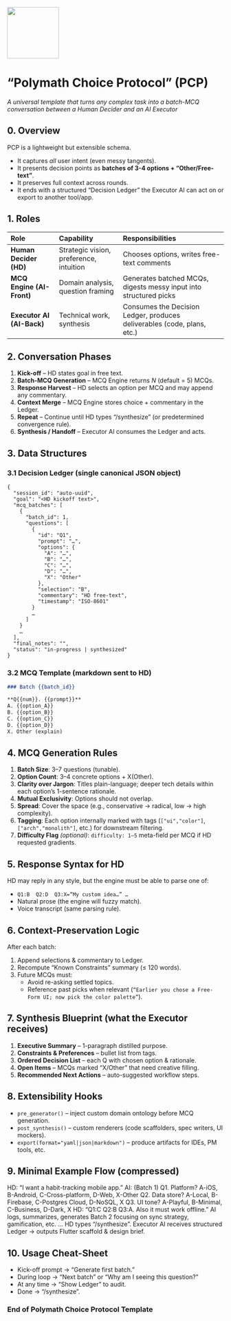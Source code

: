 <img src="https://r2cdn.perplexity.ai/pplx-full-logo-primary-dark%402x.png" class="logo" width="120"/>

# “Polymath Choice Protocol” (PCP)

*A universal template that turns any complex task into a batch-MCQ conversation between a Human Decider and an AI Executor*

## 0. Overview

PCP is a lightweight but extensible schema.

- It captures *all* user intent (even messy tangents).
- It presents decision points as **batches of 3-4 options + “Other/Free-text”**.
- It preserves full context across rounds.
- It ends with a structured “Decision Ledger” the Executor AI can act on or export to another tool/app.


## 1. Roles

| Role | Capability | Responsibilities |
| :-- | :-- | :-- |
| **Human Decider (HD)** | Strategic vision, preference, intuition | Chooses options, writes free-text comments |
| **MCQ Engine (AI-Front)** | Domain analysis, question framing | Generates batched MCQs, digests messy input into structured picks |
| **Executor AI (AI-Back)** | Technical work, synthesis | Consumes the Decision Ledger, produces deliverables (code, plans, etc.) |

## 2. Conversation Phases

1. **Kick-off** – HD states goal in free text.
2. **Batch-MCQ Generation** – MCQ Engine returns *N* (default = 5) MCQs.
3. **Response Harvest** – HD selects an option per MCQ and may append any commentary.
4. **Context Merge** – MCQ Engine stores choice + commentary in the Ledger.
5. **Repeat** – Continue until HD types “/synthesize” (or predetermined convergence rule).
6. **Synthesis / Handoff** – Executor AI consumes the Ledger and acts.

## 3. Data Structures

### 3.1 Decision Ledger (single canonical JSON object)

```jsonc
{
  "session_id": "auto-uuid",
  "goal": "<HD kickoff text>",
  "mcq_batches": [
    {
      "batch_id": 1,
      "questions": [
        {
          "id": "Q1",
          "prompt": "…",
          "options": {
            "A": "…",
            "B": "…",
            "C": "…",
            "D": "…",
            "X": "Other"
          },
          "selection": "B",
          "commentary": "HD free-text",
          "timestamp": "ISO-8601"
        }
        …
      ]
    }
    …
  ],
  "final_notes": "",
  "status": "in-progress | synthesized"
}
```


### 3.2 MCQ Template (markdown sent to HD)

```markdown
### Batch {{batch_id}}

**Q{{num}}. {{prompt}}**  
A. {{option_A}}  
B. {{option_B}}  
C. {{option_C}}  
D. {{option_D}}  
X. Other (explain)  
```


## 4. MCQ Generation Rules

1. **Batch Size**: 3–7 questions (tunable).
2. **Option Count**: 3–4 concrete options + X(Other).
3. **Clarity over Jargon**: Titles plain-language; deeper tech details within each option’s 1-sentence rationale.
4. **Mutual Exclusivity**: Options should not overlap.
5. **Spread**: Cover the space (e.g., conservative → radical, low → high complexity).
6. **Tagging**: Each option internally marked with tags (`["ui","color"]`, `["arch","monolith"]`, etc.) for downstream filtering.
7. **Difficulty Flag** *(optional)*: `difficulty: 1–5` meta-field per MCQ if HD requested gradients.

## 5. Response Syntax for HD

HD may reply in any style, but the engine must be able to parse one of:

- `Q1:B  Q2:D  Q3:X=“My custom idea…” …`
- Natural prose (the engine will fuzzy match).
- Voice transcript (same parsing rule).


## 6. Context-Preservation Logic

After each batch:

1. Append selections \& commentary to Ledger.
2. Recompute “Known Constraints” summary (≤ 120 words).
3. Future MCQs must:
    - Avoid re-asking settled topics.
    - Reference past picks when relevant (`“Earlier you chose a Free-Form UI; now pick the color palette”`).

## 7. Synthesis Blueprint (what the Executor receives)

1. **Executive Summary** – 1-paragraph distilled purpose.
2. **Constraints \& Preferences** – bullet list from tags.
3. **Ordered Decision List** – each Q with chosen option \& rationale.
4. **Open Items** – MCQs marked “X/Other” that need creative filling.
5. **Recommended Next Actions** – auto-suggested workflow steps.

## 8. Extensibility Hooks

- `pre_generator()` – inject custom domain ontology before MCQ generation.
- `post_synthesis()` – custom renderers (code scaffolders, spec writers, UI mockers).
- `export(format="yaml|json|markdown")` – produce artifacts for IDEs, PM tools, etc.


## 9. Minimal Example Flow (compressed)

HD: “I want a habit-tracking mobile app.”
AI: (Batch 1)
Q1. Platform? A-iOS, B-Android, C-Cross-platform, D-Web, X-Other
Q2. Data store? A-Local, B-Firebase, C-Postgres Cloud, D-NoSQL, X
Q3. UI tone? A-Playful, B-Minimal, C-Business, D-Dark, X
HD: “Q1:C Q2:B Q3:A. Also it must work offline.”
AI logs, summarizes, generates Batch 2 focusing on sync strategy, gamification, etc.
…
HD types “/synthesize”.
Executor AI receives structured Ledger → outputs Flutter scaffold \& design brief.

## 10. Usage Cheat-Sheet

- Kick-off prompt → “Generate first batch.”
- During loop → “Next batch” or “Why am I seeing this question?”
- At any time → “Show Ledger” to audit.
- Done → “/synthesize”.


### End of Polymath Choice Protocol Template

